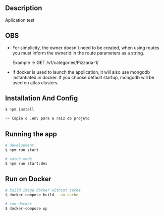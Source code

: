## Description

Aplication test

## OBS

- For simplicity, the owner doesn't need to be created, when using routes you must inform the ownerId in the route parameters as a string.

  Example -> GET /v1/categories/Pizzaria-1/

- If docker is used to launch the application, it will also use mongodb instantiated in docker. If you choose default startup, mongodb will be used on atlas clusters.

## Installation And Config

```bash
$ npm install

-> Copie o .env para a raiz do projeto
```

## Running the app

```bash
# development
$ npm run start

# watch mode
$ npm run start:dev
```

## Run on Docker

```bash
# build image docker without cache
$ docker-compose build --no-cache

# run docker
$ docker-compose up
```
